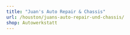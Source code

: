 ```yaml
---
title: "Juan's Auto Repair & Chassis"
url: /houston/juans-auto-repair-und-chassis/
shop: Autowerkstatt
---
```

